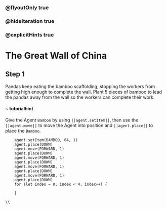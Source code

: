 ### @flyoutOnly true
### @hideIteration true
### @explicitHints true

# The Great Wall of China

## Step 1
Pandas keep eating the bamboo scaffolding, stopping the workers from getting high enough to complete the wall. Plant 5 pieces of bamboo to lead the pandas away from the wall so the workers can complete their work.


#### ~ tutorialhint 
Give the Agent `Bamboo` by using ``||agent.setItem||``, then use the ``||agent.move||`` to move the Agent into position and ``||agent.place||`` to place the `Bamboo`.

```ghost
    agent.setItem(BAMBOO, 64, 1)
    agent.place(DOWN)
    agent.move(FORWARD, 1)
    agent.place(DOWN)
    agent.move(FORWARD, 1)
    agent.place(DOWN)
    agent.move(FORWARD, 1)
    agent.place(DOWN)
    agent.move(FORWARD, 1)
    agent.place(DOWN)
    for (let index = 0; index < 4; index++) {
    	
    }
```
```template
\\
```
```package
```

